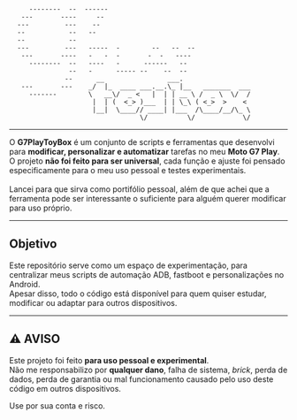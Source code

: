 ```
     --------  --  ------ 
   ---       ----     --  
  ---         ---    --   
  --           --   --    
  --           --         
  ---         ---   -----  -        --   --  --
   ---       ----   -   -  -       -  -   ---- 
     --------  --   ----   -      ------   --  
               --   -      ----- --    --  --  
              --      __                ___.                 
   ---       ---    _/  |_  ____ ___.__.\_ |__   _______  ___
     -------        \   __\/  _ <   |  | | __ \ /  _ \  \/  /
                     |  | (  <_> )___  | | \_\ ( <_>  >    < 
                     |__|  \____// ____| |___  /\____/__/\_ \
                                 \/          \/            \/
```
---

O **G7PlayToyBox** é um conjunto de scripts e ferramentas que desenvolvi para **modificar, personalizar e automatizar** tarefas no meu **Moto G7 Play**.  
O projeto **não foi feito para ser universal**, cada função e ajuste foi pensado especificamente para o meu uso pessoal e testes experimentais.<br>
<br>Lancei para que sirva como portifólio pessoal, além de que achei que a ferramenta pode ser interessante o suficiente para alguém querer modificar para uso próprio.

---

## Objetivo

Este repositório serve como um espaço de experimentação, para centralizar meus scripts de automação ADB, fastboot e personalizações no Android.  
Apesar disso, todo o código está disponível para quem quiser estudar, modificar ou adaptar para outros dispositivos.

---

## ⚠️ AVISO

Este projeto foi feito **para uso pessoal e experimental**.  
Não me responsabilizo por **qualquer dano**, falha de sistema, *brick*, perda de dados, perda de garantia ou mal funcionamento causado pelo uso deste código em outros dispositivos.

Use por sua conta e risco.
